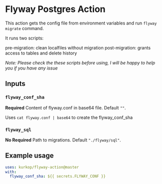 # Flyway Postgres Action

This action gets the config file from environment variables and run `flyway migrate` command.

It runs two scripts:

pre-migration: clean localfiles without migration
post-migration: grants access to tables and delete history

_Note: Please check the these scripts before using, I will be happy to help you if you have any issue_ 

## Inputs

### `flyway_conf_sha`

**Required** Content of flyway.conf in base64 file. Default `""`.

Uses `cat flyway.conf | base64` to create the flyway_conf_sha

### `flyway_sql`

**No Required** Path to migrations. Default `"./flyway/sql"`.

## Example usage

```yaml
uses: kurkop/flyway-action@master
with:
  flyway_conf_sha: ${{ secrets.FLYWAY_CONF }}
```